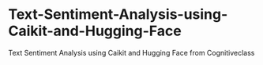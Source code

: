 # Text-Sentiment-Analysis-using-Caikit-and-Hugging-Face
Text Sentiment Analysis using Caikit and Hugging Face from Cognitiveclass
